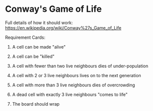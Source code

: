 # Conway's Game of Life

Full details of how it should work:
https://en.wikipedia.org/wiki/Conway%27s_Game_of_Life

Requirement Cards:

1. A cell can be made "alive"

2. A cell can be "killed"

3. A cell with fewer than two live neighbours dies of under-population

4. A cell with 2 or 3 live neighbours lives on to the next generation

5. A cell with more than 3 live neighbours dies of overcrowding

6. A dead cell with exactly 3 live neighbours "comes to life"

7. The board should wrap
